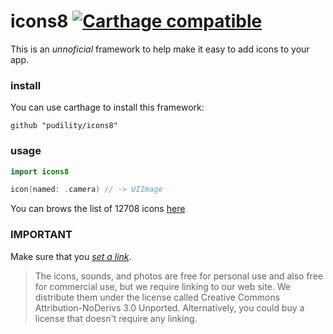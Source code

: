 # icons8 [![Carthage compatible](https://img.shields.io/badge/Carthage-compatible-4BC51D.svg?style=flat)](https://github.com/Carthage/Carthage)
This is an *unnoficial* framework to help make it easy to add icons to your app.

### install

You can use carthage to install this framework:
```
github "pudility/icons8"
```

### usage

```swift
import icons8

icon(named: .camera) // -> UIImage
```
You can brows the list of 12708 icons [here](https://icons8.com/ios-icons/)

### IMPORTANT

Make sure that you [*set a link*](https://icons8.com/license). 

> The icons, sounds, and photos are free for personal use and also free for commercial use, but we require linking to our web site. We distribute them under the license called Creative Commons Attribution-NoDerivs 3.0 Unported. Alternatively, you could buy a license that doesn't require any linking.
